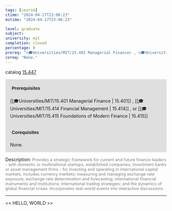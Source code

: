 ```yaml
---
tags: [course]
ctime: "2024-04-17T23:06:23"
mstime: "2024-04-17T23:06:23"

level: graduate
subject: 
university: mit
completion: closed
percentage: 0
prereq: "<🎓Universities/MIT/15.401 Managerial Finance> , <🎓Universities/MIT/15.414 Financial Management> , or <🎓Universities/MIT/15.415 Foundations of Modern Finance>"
coreq: "None."
---
```


catalog [15.447](http://student.mit.edu/catalog/m15b.html#15.447)

<span style="display: block; padding: 15px; background-color: rgb(100, 100, 100, 0.2);"><font id="m_prereq1162_0" style="display: block; font-family: Arial, sans-serif; font-weight: bold; padding: 5px">Prerequisites</font><br><span id="prereq1162_0">[[🎓Universities/MIT/15.401 Managerial Finance | 15.401]] , [[🎓Universities/MIT/15.414 Financial Management | 15.414]] , or [[🎓Universities/MIT/15.415 Foundations of Modern Finance | 15.415]]</span></span>
<span style="display: block; padding: 15px; background-color: rgb(100, 100, 100, 0.2);"><font id="m_coreq1162_0" style="display: block; font-family: Arial, sans-serif; font-weight: bold; padding: 5px">Corequisites</font><br><span id="coreq1162_0">None.</span></span>

<font style="">Description:</font>
<font style="color: grey; font-size: 0.8rem;">Provides a strategic framework for current and future finance leaders - with domestic or multinational startups, established companies, investment banks or asset management firms - for investing and operating in international capital markets.  Includes currency markets; measuring and managing exchange rate exposure; exchange rate determination and forecasting; international financial instruments and institutions; international trading strategies; and the dynamics of global financial crises.  Incorporates real-world events into interactive discussions.</font>



---

<< HELLO, WORLD >>
